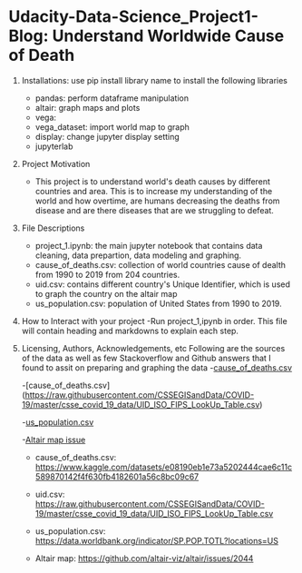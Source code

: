 # Udacity-Data-Science_Project1-Blog: Understand Worldwide Cause of Death

1. Installations: use pip install library name to install the following libraries
    - pandas: perform dataframe manipulation 
    - altair: graph maps and plots
    - vega: 
    - vega_dataset: import world map to graph
    - display: change jupyter display setting
    - jupyterlab

2. Project Motivation
    - This project is to understand world's death causes by different countries and area. This is to increase my understanding of the world and how overtime, are humans decreasing the deaths from disease and are there diseases that are we struggling to defeat.

3. File Descriptions
   - project_1.ipynb: the main jupyter notebook that contains data cleaning, data prepartion, data modeling and graphing.
   - cause_of_deaths.csv: collection of world countries cause of dealth from 1990 to 2019 from 204 countries.
   - uid.csv: contains different country's Unique Identifier, which is used to graph the country on the altair map
   - us_population.csv: population of United States from 1990 to 2019.

4. How to Interact with your project
    -Run project_1,ipynb in order. This file will contain heading and markdowns to explain each step.

5. Licensing, Authors, Acknowledgements, etc
    Following are the sources of the data as well as few Stackoverflow and Github answers that I found to assit on preparing and graphing the data
    -[cause_of_deaths.csv](https://www.kaggle.com/datasets/e08190eb1e73a5202444cae6c11c589870142f4f630fb4182601a56c8bc09c67)
    
    -[cause_of_deaths.csv] (https://raw.githubusercontent.com/CSSEGISandData/COVID-19/master/csse_covid_19_data/UID_ISO_FIPS_LookUp_Table.csv)

    -[us_population.csv](https://data.worldbank.org/indicator/SP.POP.TOTL?locations=US)

    -[Altair map issue](https://github.com/altair-viz/altair/issues/2044)



    - cause_of_deaths.csv: https://www.kaggle.com/datasets/e08190eb1e73a5202444cae6c11c589870142f4f630fb4182601a56c8bc09c67

    - uid.csv: https://raw.githubusercontent.com/CSSEGISandData/COVID-19/master/csse_covid_19_data/UID_ISO_FIPS_LookUp_Table.csv

    - us_population.csv: https://data.worldbank.org/indicator/SP.POP.TOTL?locations=US
    
    - Altair map: https://github.com/altair-viz/altair/issues/2044